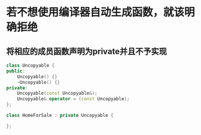 # 若不想使用编译器自动生成函数，就该明确拒绝
## 将相应的成员函数声明为private并且不予实现
```cpp
class Uncopyable {
public:
    Uncopyable() {}
    ~Uncopyable() {}
private:
    Uncopyable(const Uncopyable&);
    Uncopyable& operator = (const Uncopyable);
};

class HomeForSale : private Uncopyable {

};
```